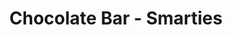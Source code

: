 ---
title: Chocolate Bar - Smarties
price: $97.97
description: Nullam sit amet turpis elementum ligula vehicula consequat. Morbi a ipsum. Integer a nibh.
image: https://dummyimage.com/100x250.png/ff4444/ffffff
---